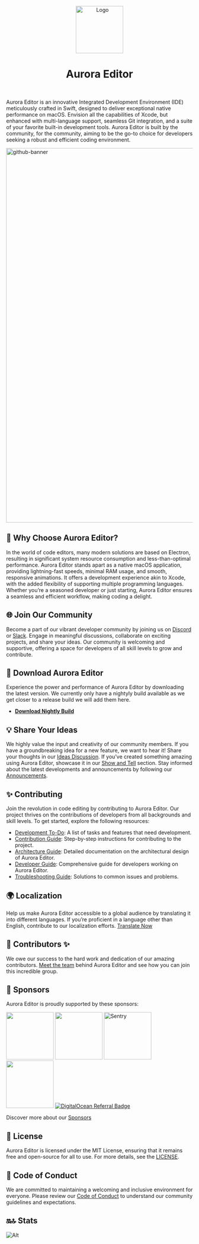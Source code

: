 <p align="center">
  <img alt="Logo" src="https://avatars.githubusercontent.com/u/106490518?s=128&v=4" width="128px;" height="128px;">
</p>

<h1 align="center">Aurora Editor</h1>

<br />

Aurora Editor is an innovative Integrated Development Environment (IDE) meticulously crafted in Swift, designed to deliver exceptional native performance on macOS. Envision all the capabilities of Xcode, but enhanced with multi-language support, seamless Git integration, and a suite of your favorite built-in development tools. Aurora Editor is built by the community, for the community, aiming to be the go-to choice for developers seeking a robust and efficient coding environment.

<img width="1012" alt="github-banner" src="https://user-images.githubusercontent.com/63672227/187914690-2277654c-6cab-4738-b151-1c85947bea8b.jpg">

## 🚀 Why Choose Aurora Editor?

In the world of code editors, many modern solutions are based on Electron, resulting in significant system resource consumption and less-than-optimal performance. Aurora Editor stands apart as a native macOS application, providing lightning-fast speeds, minimal RAM usage, and smooth, responsive animations. It offers a development experience akin to Xcode, with the added flexibility of supporting multiple programming languages. Whether you’re a seasoned developer or just starting, Aurora Editor ensures a seamless and efficient workflow, making coding a delight.

## 🌐 Join Our Community

Become a part of our vibrant developer community by joining us on [Discord](https://discord.gg/5aecJ4rq9D) or [Slack](https://join.slack.com/t/auroraeditor/shared_invite/zt-1fti1r72d-8mWmJsj279vDV~YdKhcUEA). Engage in meaningful discussions, collaborate on exciting projects, and share your ideas. Our community is welcoming and supportive, offering a space for developers of all skill levels to grow and contribute.

## 💾 Download Aurora Editor

Experience the power and performance of Aurora Editor by downloading the latest version. We currently only have a nightyly build available as we get closer to a release build we will add them here.

- **[Download Nightly Build](https://nightly.link/AuroraEditor/AuroraEditor/workflows/build-editor/development/AuroraEditor.zip)**

## 💡 Share Your Ideas

We highly value the input and creativity of our community members. If you have a groundbreaking idea for a new feature, we want to hear it! Share your thoughts in our [Ideas Discussion](https://github.com/AuroraEditor/AuroraEditor/discussions/categories/ideas). If you’ve created something amazing using Aurora Editor, showcase it in our [Show and Tell](https://github.com/AuroraEditor/AuroraEditor/discussions/categories/show-and-tell) section. Stay informed about the latest developments and announcements by following our [Announcements](https://github.com/AuroraEditor/AuroraEditor/discussions/categories/announcements).

## ✨ Contributing

Join the revolution in code editing by contributing to Aurora Editor. Our project thrives on the contributions of developers from all backgrounds and skill levels. To get started, explore the following resources:

- [Development To-Do](https://github.com/AuroraEditor/AuroraEditor/discussions/categories/development-todo): A list of tasks and features that need development.
- [Contribution Guide](https://github.com/AuroraEditor/AuroraEditor/blob/main/CONTRIBUTING.md): Step-by-step instructions for contributing to the project.
- [Architecture Guide](https://github.com/AuroraEditor/AuroraEditor/wiki/Architecture): Detailed documentation on the architectural design of Aurora Editor.
- [Developer Guide](https://github.com/AuroraEditor/AuroraEditor/wiki/Developer-Guide): Comprehensive guide for developers working on Aurora Editor.
- [Troubleshooting Guide](https://github.com/AuroraEditor/AuroraEditor/wiki/Troubleshooting): Solutions to common issues and problems.

## 🌍 Localization

Help us make Aurora Editor accessible to a global audience by translating it into different languages. If you’re proficient in a language other than English, contribute to our localization efforts. [Translate Now](https://app.lokalise.com/public/8719853963cfc24a9bfba9.04156986/)

## 💖 Contributors ✨

We owe our success to the hard work and dedication of our amazing contributors. [Meet the team](http://auroraeditor.com/#contributors) behind Aurora Editor and see how you can join this incredible group.

<!-- AEB-Contributors-Start -->
<!-- AEB-Contributors-End -->

## 💼 Sponsors

Aurora Editor is proudly supported by these sponsors:

<a title="MacStadium" href="https://macstadium.com" target="_blank"><img src="https://user-images.githubusercontent.com/806104/162766594-eff7f985-31a9-48c5-9e58-139794fefa10.png" width="128"></a>
<a title="Lokalise" href="https://lokalise.com" target="_blank"><img src="https://user-images.githubusercontent.com/63672227/214901959-62aa13a7-8d85-44c9-abd0-7d9dc21d7255.png" width="128"></a>
<a href="https://sentry.io" title="Sentry">
  <picture>
    <source alt="Sentry" href="https://sentry.io" media="(prefers-color-scheme: dark)" srcset="https://github.com/AuroraEditor/AuroraEditor/assets/63672227/59a48bf3-5c3f-4904-9b1c-982bcf89fc5f" width="128">
    <img alt="Sentry" href="https://sentry.io" src="https://github.com/AuroraEditor/AuroraEditor/assets/63672227/cccf2fd4-7cfe-4ace-bb84-13557794f93c" width="128">
  </picture>
</a>
<a title="Screen Studio" href="https://www.screen.studio" target="_blank"><img src="https://github.com/AuroraEditor/AuroraEditor/assets/63672227/99ac2fb5-d341-430e-bdf4-63278286f562" width="128"></a>
[![DigitalOcean Referral Badge](https://web-platforms.sfo2.cdn.digitaloceanspaces.com/WWW/Badge%203.svg)](https://www.digitalocean.com/?refcode=d68c5c8d2ac1&utm_campaign=Referral_Invite&utm_medium=Referral_Program&utm_source=badge)

Discover more about our [Sponsors](https://github.com/sponsors/AuroraEditor)

## 📜 License

Aurora Editor is licensed under the MIT License, ensuring that it remains free and open-source for all to use. For more details, see the [LICENSE](https://github.com/AuroraEditor/AuroraEditor/blob/main/LICENSE.md).

## 📏 Code of Conduct

We are committed to maintaining a welcoming and inclusive environment for everyone. Please review our [Code of Conduct](https://github.com/AuroraEditor/AuroraEditor/blob/main/CODE_OF_CONDUCT.md) to understand our community guidelines and expectations.

## 🔛🔝 Stats
![Alt](https://repobeats.axiom.co/api/embed/2ef1e222dc8117fc1afb2ff45d273756aa296647.svg "Repobeats analytics image")
